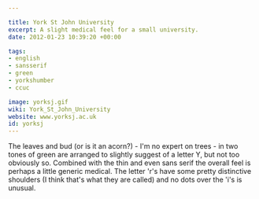 ```yaml
---

title: York St John University
excerpt: A slight medical feel for a small university.
date: 2012-01-23 10:39:20 +00:00

tags:
- english
- sansserif
- green
- yorkshumber
- ccuc

image: yorksj.gif
wiki: York_St_John_University
website: www.yorksj.ac.uk
id: yorksj
---
```


The leaves and bud (or is it an acorn?) - I'm no expert on trees - in two tones of green are arranged to slightly suggest of a letter Y, but not too obviously so. Combined with the thin and even sans serif the overall feel is perhaps a little generic medical. The letter 'r's have some pretty distinctive shoulders (I think that's what they are called) and no dots over the 'i's is unusual.
